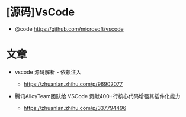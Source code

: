 # [源码]VsCode

- @code https://github.com/microsoft/vscode

# 文章

- vscode 源码解析 - 依赖注入
    - https://zhuanlan.zhihu.com/p/96902077


- 腾讯AlloyTeam团队给 VSCode 贡献400+行核心代码增强其插件化能力
  - https://zhuanlan.zhihu.com/p/337794496

